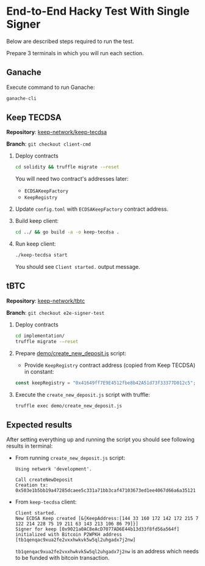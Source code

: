# End-to-End Hacky Test With Single Signer

Below are described steps required to run the test.

Prepare 3 terminals in which you will run each section.

## Ganache

Execute command to run Ganache:
```sh
ganache-cli
```

## Keep TECDSA

**Repository**: [keep-network/keep-tecdsa](https://github.com/keep-network/keep-tecdsa)

**Branch**: `git checkout client-cmd`

1. Deploy contracts
    ```sh
    cd solidity && truffle migrate -—reset
    ```

    You will need two contract's addresses later:
    - `ECDSAKeepFactory`
    - `KeepRegistry`

1. Update `config.toml` with `ECDSAKeepFactory` contract address.

1. Build keep client:
   ```sh
   cd ../ && go build -a -o keep-tecdsa .
   ```

1. Run keep client:
   ```sh
   ./keep-tecdsa start
   ```
   You should see `Client started.` output message.

## tBTC

**Repository**: [keep-network/tbtc](https://github.com/keep-network/tbtc)

**Branch**: `git checkout e2e-signer-test`

1. Deploy contracts
    ```sh
    cd implementation/
    truffle migrate -—reset
    ```

1. Prepare [demo/create_new_deposit.js](create_new_deposit.js) script:
   - Provide `KeepRegistry` contract address (copied from Keep TECDSA) in constant:
   ```js
   const keepRegistry = "0x41649ff7E9E4512fbe8b42A51d73f33377D012c5"; // KeepRegistry contract address
   ```

1. Execute the `create_new_deposit.js` script with truffle:
   ```sh
   truffle exec demo/create_new_deposit.js
   ```

## Expected results
After setting everything up and running the script you should see following results in terminal:
- From running `create_new_deposit.js` script:
    ```
    Using network 'development'.

    Call createNewDeposit
    Creation tx: 0x503e1b5bb19a47285dcaee5c331a71bb3caf47103673ed1ee4067d66a6a35121
    ```
- From `keep-tecdsa` client:
    ```
    Client started.
    New ECDSA Keep created [&{KeepAddress:[144 33 160 172 142 172 215 7 122 214 228 75 19 211 63 143 213 106 86 79]}]
    Signer for keep [0x9021a0AC8eAcD7077AD6E44b13d33f8fd56a564f] initialized with Bitcoin P2WPKH address [tb1qenqac9xua2fe2vxxhwkvk5w5ql2uhgadx7j2nw]
    ```
    
    `tb1qenqac9xua2fe2vxxhwkvk5w5ql2uhgadx7j2nw` is an address which needs to be
    funded with bitcoin transaction.

